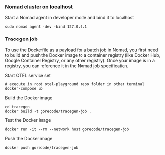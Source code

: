 ### Nomad cluster on localhost
Start a Nomad agent in developer mode and bind it to localhost
```shell
sudo nomad agent -dev -bind 127.0.0.1
```

### Tracegen job

To use the Dockerfile as a payload for a batch job in Nomad, you first need to build and push the Docker image to a container registry (like Docker Hub, Google Container Registry, or any other registry). Once your image is in a registry, you can reference it in the Nomad job specification.

Start OTEL service set
```shell
# execute in root otel-playground repo folder in other terminal
docker-compose up
```
Build the Docker image
```shell
cd tracegen
docker build -t gorecode/tracegen-job .
```

Test the Docker image
```shell
docker run -it --rm --network host gorecode/tracegen-job
```

Push the Docker image
```shell
docker push gorecode/tracegen-job
```